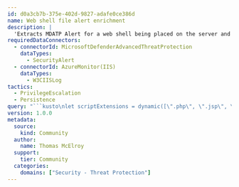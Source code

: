 ```yaml
---
id: d0a3cb7b-375e-402d-9827-adafe0ce386d
name: Web shell file alert enrichment
description: |
  'Extracts MDATP Alert for a web shell being placed on the server and then enriches this event with information from W3CIISLog to idnetigy the Attacker that placed the shell'
requiredDataConnectors:
  - connectorId: MicrosoftDefenderAdvancedThreatProtection
    dataTypes:
      - SecurityAlert
  - connectorId: AzureMonitor(IIS)
    dataTypes:
      - W3CIISLog
tactics:
  - PrivilegeEscalation
  - Persistence
query: "```kusto\nlet scriptExtensions = dynamic([\".php\", \".jsp\", \".js\", \".aspx\", \".asmx\", \".asax\", \".cfm\", \".shtml\"]);  \nSecurityAlert   \n| where ProviderName =~ \"MDATP\" \n| extend alertData = parse_json(Entities)  \n| mvexpand alertData  \n// Get only the file type from the JSON, this gives us the file name\n| where alertData.Type =~ \"file\"  \n// This can be expanded to include other script extensions \n| where alertData.Name has_any(scriptExtensions)\n| extend FileName = alertData.Name \n| project TimeGenerated, tostring(FileName), alertData.Directory \n| join (  \nW3CIISLog    \n| where csUriStem has_any(scriptExtensions) \n| extend splitUriStem = split(csUriStem, \"/\")  \n| extend FileName = splitUriStem[-1] \n| summarize StartTime=min(TimeGenerated), EndTime=max(TimeGenerated) by AttackerIP=cIP, AttackerUserAgent=csUserAgent, SiteName=sSiteName, ShellLocation=csUriStem, tostring(FileName)  \n) on FileName \n| project StartTime, EndTime, AttackerIP, AttackerUserAgent, SiteName, ShellLocation\n| extend timestamp = StartTime, IPCustomEntity = AttackerIP  \n```"
version: 1.0.0
metadata:
  source:
    kind: Community
  author:
    name: Thomas McElroy
  support:
    tier: Community
  categories:
    domains: ["Security - Threat Protection"]
---
```


